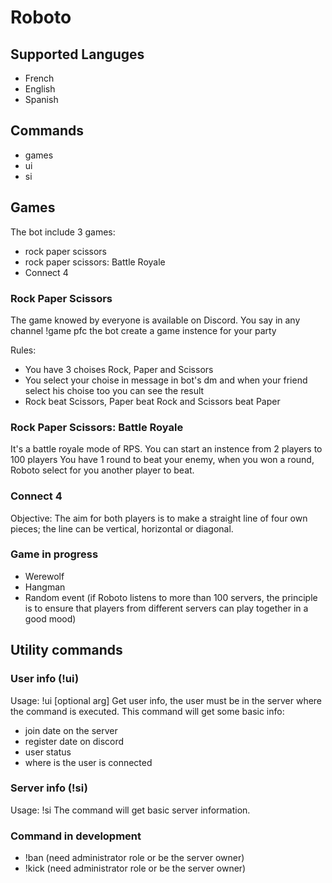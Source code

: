 # Roboto

## Supported Languges
 - French
 - English
 - Spanish

## Commands
 - games
 - ui
 - si

## Games

The bot include 3 games:
 - rock paper scissors
 - rock paper scissors: Battle Royale
 - Connect 4
 
 ### Rock Paper Scissors
 
 The game knowed by everyone is available on Discord.
 You say in any channel !game pfc the bot create a game instence for your party
 
 Rules:
  - You have 3 choises Rock, Paper and Scissors
  - You select your choise in message in bot's dm and when your friend select his choise too you can see the result
  - Rock beat Scissors, Paper beat Rock and Scissors beat Paper
  
 ### Rock Paper Scissors: Battle Royale
 
 It's a battle royale mode of RPS. You can start an instence from 2 players to 100 players
 You have 1 round to beat your enemy, when you won a round, Roboto select for you another player to beat.
 
 ### Connect 4
 
 Objective: The aim for both players is to make a straight line of four own pieces; the line can be vertical, horizontal or diagonal.
 
 ### Game in progress
  - Werewolf
  - Hangman
  - Random event (if Roboto listens to more than 100 servers, the principle is to ensure that players from different servers can play together in a good mood)

## Utility commands

### User info (!ui)
Usage: !ui [optional arg]
Get user info, the user must be in the server where the command is executed. This command will get some basic info: 
- join date on the server
- register date on discord
- user status
- where is the user is connected

### Server info (!si)
Usage: !si
The command will get basic server information.

### Command in development
 - !ban <user> <reason> (need administrator role or be the server owner)
 - !kick <user> <reason>(need administrator role or be the server owner)